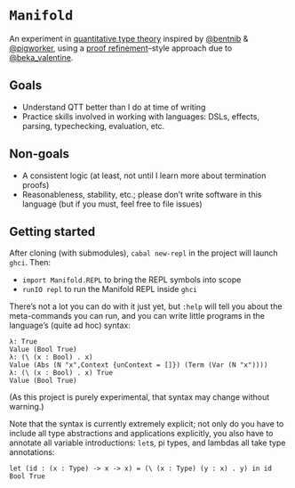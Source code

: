 # `Manifold`

An experiment in [quantitative type theory][] inspired by [@bentnib][] & [@pigworker][], using a [proof refinement][]–style approach due to [@beka_valentine][].

[@beka_valentine]: https://twitter.com/beka_valentine
[@bentnib]: https://twitter.com/bentnib
[@pigworker]: https://twitter.com/pigworker
[proof refinement]: http://languagengine.co/blog/bidirectional-proof-refinement/
[quantitative type theory]: https://bentnib.org/quantitative-type-theory.html


## Goals

- Understand QTT better than I do at time of writing
- Practice skills involved in working with languages: DSLs, effects, parsing, typechecking, evaluation, etc.


## Non-goals

- A consistent logic (at least, not until I learn more about termination proofs)
- Reasonableness, stability, etc.; please don’t write software in this language (but if you must, feel free to file issues)


## Getting started

After cloning (with submodules), `cabal new-repl` in the project will launch `ghci`. Then:

- `import Manifold.REPL` to bring the REPL symbols into scope
- `runIO repl` to run the Manifold REPL inside `ghci`

There’s not a lot you can do with it just yet, but `:help` will tell you about the meta-commands you can run, and you can write little programs in the language’s (quite ad hoc) syntax:

```
λ: True
Value (Bool True)
λ: (\ (x : Bool) . x)
Value (Abs (N "x",Context {unContext = []}) (Term (Var (N "x"))))
λ: (\ (x : Bool) . x) True
Value (Bool True)
```

(As this project is purely experimental, that syntax may change without warning.)

Note that the syntax is currently extremely explicit; not only do you have to include all type abstractions and applications explicitly, you also have to annotate all variable introductions: `let`s, pi types, and lambdas all take type annotations:

```
let (id : (x : Type) -> x -> x) = (\ (x : Type) (y : x) . y) in id Bool True
```

